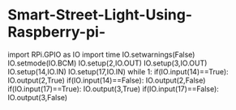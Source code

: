 # Smart-Street-Light-Using-Raspberry-pi-

import RPi.GPIO as IO
import time
IO.setwarnings(False)
IO.setmode(IO.BCM)
IO.setup(2,IO.OUT)
IO.setup(3,IO.OUT)
IO.setup(14,IO.IN)
IO.setup(17,IO.IN)
while 1:
    if(IO.input(14)==True):
        IO.output(2,True)
    if(IO.input(14)==False):
        IO.output(2,False)
    if(IO.input(17)==True):
        IO.output(3,True)
    if(IO.input(17)==False):
        IO.output(3,False)
